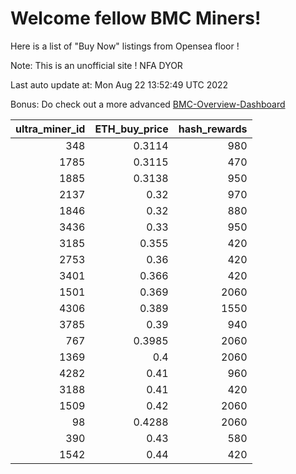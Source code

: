 # Welcome fellow BMC Miners!
Here is a list of "Buy Now" listings from Opensea floor !

Note: This is an unofficial site ! NFA DYOR

Last auto update at: Mon Aug 22 13:52:49 UTC 2022

Bonus: Do check out a more advanced [BMC-Overview-Dashboard](https://dune.com/defifunk/BMC-Overview-Dashboard)


|   ultra_miner_id |   ETH_buy_price |   hash_rewards |
|-----------------:|----------------:|---------------:|
|              348 |          0.3114 |            980 |
|             1785 |          0.3115 |            470 |
|             1885 |          0.3138 |            950 |
|             2137 |          0.32   |            970 |
|             1846 |          0.32   |            880 |
|             3436 |          0.33   |            950 |
|             3185 |          0.355  |            420 |
|             2753 |          0.36   |            420 |
|             3401 |          0.366  |            420 |
|             1501 |          0.369  |           2060 |
|             4306 |          0.389  |           1550 |
|             3785 |          0.39   |            940 |
|              767 |          0.3985 |           2060 |
|             1369 |          0.4    |           2060 |
|             4282 |          0.41   |            960 |
|             3188 |          0.41   |            420 |
|             1509 |          0.42   |           2060 |
|               98 |          0.4288 |           2060 |
|              390 |          0.43   |            580 |
|             1542 |          0.44   |            420 |